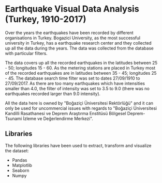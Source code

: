 ﻿# Earthquake Visual Data Analysis (Turkey, 1910-2017)

Over the years the earthquakes have been recorded by different organisations in Turkey. Bogazici University, as the most successful university in Turkey, has a earthquake research center and they collected up all the data during the years. The data was collected from the database with particular filters.

The data covers up all the recorded earthquakes in the latitudes between 25 - 50; longitudes 15 - 60. As the metering stations are placed in Turkey most of the recorded earthquakes are in latitudes between 35 - 45; longitudes 25 - 45. The database search time filter was set to dates 27/09/1910 to 27/09/2017. As there are too many earthquakes which have intensities smaller than 4.0, the filter of intensity was set to 3.5 to 9.0 (there was no earthquakes recorded larger than 9.0 intensity). 

All the data here is owned by "Boğaziçi Üniversitesi Rektörlüğü" and it can only be used for uncommercial issues with regards to "Boğaziçi Üniversitesi Kandilli Rasathanesi ve Deprem Araştırma Enstitüsü Bölgesel Deprem-Tsunami İzleme ve Değerlendirme Merkezi".

## Libraries

The following libraries have been used to extract, transform and visualize the dataset:
 * Pandas
 * Matplotlib
 * Seaborn
 * Numpy

